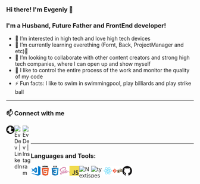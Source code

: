 ### Hi there! I'm Evgeniy 👋 

### I'm a Husband, Future Father and FrontEnd developer!


- 🔭  I’m interested in high tech and love high tech devices 
- 🌱 I’m currently learning everething (Fornt, Back, ProjectManager and etc)🤣
- 💞️  I’m looking to collaborate with other content creators and strong high tech companies, where I can open up and show myself 
- 👀  I like to control the entire process of the work and monitor the quality of my code  
- ⚡  Fun facts: I like to swim in swimmingpool, play billiards and play strike ball 

---

  ### 📫 Connect with me

[<img align="left" alt="EvDev" width="22px" src="https://raw.githubusercontent.com/iconic/open-iconic/master/svg/globe.svg" />][website]
[<img align="left" alt="EvDev | LinkedIn" width="22px" src="https://cdn.jsdelivr.net/npm/simple-icons@v3/icons/linkedin.svg" />][linkedin]
[<img align="left" alt="EvDev | Instagram" width="22px" src="https://cdn.jsdelivr.net/npm/simple-icons@v3/icons/instagram.svg" />][instagram]

<br />
<br />

---

### Languages and Tools:

<img align="left" alt="Visual Studio Code" width="26px" src="https://raw.githubusercontent.com/github/explore/80688e429a7d4ef2fca1e82350fe8e3517d3494d/topics/visual-studio-code/visual-studio-code.png" />
<img align="left" alt="HTML5" width="26px" src="https://raw.githubusercontent.com/github/explore/80688e429a7d4ef2fca1e82350fe8e3517d3494d/topics/html/html.png" />
<img align="left" alt="CSS3" width="26px" src="https://raw.githubusercontent.com/github/explore/80688e429a7d4ef2fca1e82350fe8e3517d3494d/topics/css/css.png" />
<img align="left" alt="Sass" width="26px" src="https://raw.githubusercontent.com/github/explore/80688e429a7d4ef2fca1e82350fe8e3517d3494d/topics/sass/sass.png" />
<img align="left" alt="JavaScript" width="26px" src="https://raw.githubusercontent.com/github/explore/80688e429a7d4ef2fca1e82350fe8e3517d3494d/topics/javascript/javascript.png" />
<img align="left" alt="Nextjs" height="32" width="32" src="https://unpkg.com/simple-icons@v5/icons/nextdotjs.svg" />
<img align="left" alt="typescript" height="32" width="32" src="https://unpkg.com/simple-icons@v5/icons/typescript.svg" />
<img align="left" alt="React" width="26px" src="https://raw.githubusercontent.com/github/explore/80688e429a7d4ef2fca1e82350fe8e3517d3494d/topics/react/react.png" />
<img align="left" alt="Git" width="26px" src="https://raw.githubusercontent.com/github/explore/80688e429a7d4ef2fca1e82350fe8e3517d3494d/topics/git/git.png" />
<img align="left" alt="GitHub" width="26px" src="https://raw.githubusercontent.com/github/explore/78df643247d429f6cc873026c0622819ad797942/topics/github/github.png" />




[website]: https://evdev-portfolio.web.app/
[linkedin]: https://www.linkedin.com/in/evgeniy-pereverzev-4b677020b/
[instagram]: https://instagram.com/kalmbik61
